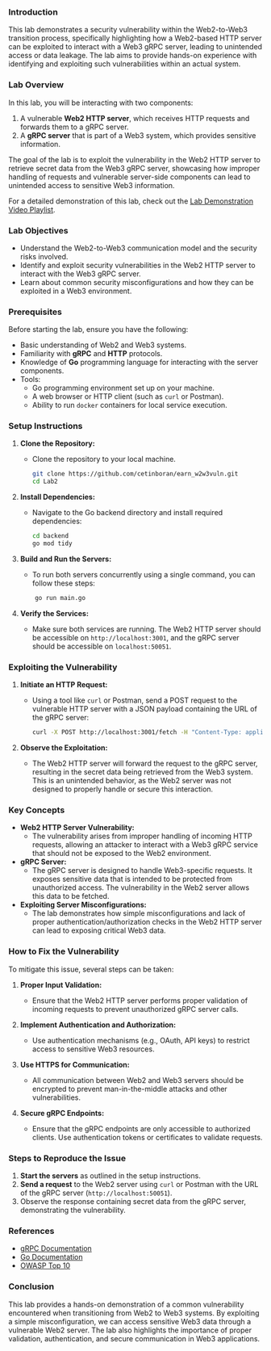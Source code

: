 ### Introduction

This lab demonstrates a security vulnerability within the Web2-to-Web3 transition process, specifically highlighting how a Web2-based HTTP server can be exploited to interact with a Web3 gRPC server, leading to unintended access or data leakage. The lab aims to provide hands-on experience with identifying and exploiting such vulnerabilities within an actual system.

### Lab Overview

In this lab, you will be interacting with two components:

1. A vulnerable **Web2 HTTP server**, which receives HTTP requests and forwards them to a gRPC server.
2. A **gRPC server** that is part of a Web3 system, which provides sensitive information.

The goal of the lab is to exploit the vulnerability in the Web2 HTTP server to retrieve secret data from the Web3 gRPC server, showcasing how improper handling of requests and vulnerable server-side components can lead to unintended access to sensitive Web3 information.

For a detailed demonstration of this lab, check out the [Lab Demonstration Video Playlist](https://www.youtube.com/watch?v=37Lmy72kRZE&list=PLVW6r8PSLZe7MU2yoHFxRZVtPHn2xxmfX&index=2).

### Lab Objectives

- Understand the Web2-to-Web3 communication model and the security risks involved.
- Identify and exploit security vulnerabilities in the Web2 HTTP server to interact with the Web3 gRPC server.
- Learn about common security misconfigurations and how they can be exploited in a Web3 environment.

### Prerequisites

Before starting the lab, ensure you have the following:

- Basic understanding of Web2 and Web3 systems.
- Familiarity with **gRPC** and **HTTP** protocols.
- Knowledge of **Go** programming language for interacting with the server components.
- Tools:
  - Go programming environment set up on your machine.
  - A web browser or HTTP client (such as `curl` or Postman).
  - Ability to run `docker` containers for local service execution.

### Setup Instructions

1. **Clone the Repository:**

   - Clone the repository to your local machine.
     ```bash
     git clone https://github.com/cetinboran/earn_w2w3vuln.git
     cd Lab2
     ```

2. **Install Dependencies:**

   - Navigate to the Go backend directory and install required dependencies:
     ```bash
     cd backend
     go mod tidy
     ```

3. **Build and Run the Servers:**

   - To run both servers concurrently using a single command, you can follow these steps:

   ```bash
       go run main.go
   ```

4. **Verify the Services:**
   - Make sure both services are running. The Web2 HTTP server should be accessible on `http://localhost:3001`, and the gRPC server should be accessible on `localhost:50051`.

### Exploiting the Vulnerability

1. **Initiate an HTTP Request:**

   - Using a tool like `curl` or Postman, send a POST request to the vulnerable HTTP server with a JSON payload containing the URL of the gRPC server:

     ```bash
     curl -X POST http://localhost:3001/fetch -H "Content-Type: application/json" -d "{\"url\":\"http://localhost:50051\"}"
     ```

2. **Observe the Exploitation:**
   - The Web2 HTTP server will forward the request to the gRPC server, resulting in the secret data being retrieved from the Web3 system. This is an unintended behavior, as the Web2 server was not designed to properly handle or secure this interaction.

### Key Concepts

- **Web2 HTTP Server Vulnerability:**
  - The vulnerability arises from improper handling of incoming HTTP requests, allowing an attacker to interact with a Web3 gRPC service that should not be exposed to the Web2 environment.
- **gRPC Server:**
  - The gRPC server is designed to handle Web3-specific requests. It exposes sensitive data that is intended to be protected from unauthorized access. The vulnerability in the Web2 server allows this data to be fetched.
- **Exploiting Server Misconfigurations:**
  - The lab demonstrates how simple misconfigurations and lack of proper authentication/authorization checks in the Web2 HTTP server can lead to exposing critical Web3 data.

### How to Fix the Vulnerability

To mitigate this issue, several steps can be taken:

1. **Proper Input Validation:**

   - Ensure that the Web2 HTTP server performs proper validation of incoming requests to prevent unauthorized gRPC server calls.

2. **Implement Authentication and Authorization:**

   - Use authentication mechanisms (e.g., OAuth, API keys) to restrict access to sensitive Web3 resources.

3. **Use HTTPS for Communication:**

   - All communication between Web2 and Web3 servers should be encrypted to prevent man-in-the-middle attacks and other vulnerabilities.

4. **Secure gRPC Endpoints:**
   - Ensure that the gRPC endpoints are only accessible to authorized clients. Use authentication tokens or certificates to validate requests.

### Steps to Reproduce the Issue

1. **Start the servers** as outlined in the setup instructions.
2. **Send a request** to the Web2 server using `curl` or Postman with the URL of the gRPC server (`http://localhost:50051`).
3. Observe the response containing secret data from the gRPC server, demonstrating the vulnerability.

### References

- [gRPC Documentation](https://grpc.io/docs/)
- [Go Documentation](https://golang.org/doc/)
- [OWASP Top 10](https://owasp.org/www-project-top-ten/)

### Conclusion

This lab provides a hands-on demonstration of a common vulnerability encountered when transitioning from Web2 to Web3 systems. By exploiting a simple misconfiguration, we can access sensitive Web3 data through a vulnerable Web2 server. The lab also highlights the importance of proper validation, authentication, and secure communication in Web3 applications.
